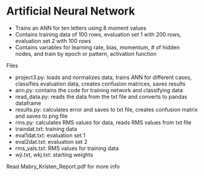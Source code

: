 # Artificial Neural Network

- Trains an ANN for ten letters using 8 moment values
- Contains training data of 100 rows, evaluation set 1 with 200 rows, evaluation set 2 with 100 rows
- Contains variables for learning rate, bias, momentum, # of hidden nodes, and train by epoch or pattern, activation function

Files
- project3.py: loads and normalizes data, trains ANN for different cases, classifies evaluation data, creates confusion matrices, saves results
- ann.py: contains the code for training network and classifying data
- read_data.py: reads the data from the txt file and converts to pandas dataframe
- results.py: calculates error and saves to txt file, creates confusion matrix and saves to png file
- rms.py: calculates RMS values for data, reads RMS values from txt file
- traindat.txt: training data
- eval1dat.txt: evaluation set 1
- eval2dat.txt: evaluation set 2
- rms_vals.txt: RMS values for training data
- wji.txt, wkj.txt: starting weights

Read Mabry_Kristen_Report.pdf for more info
